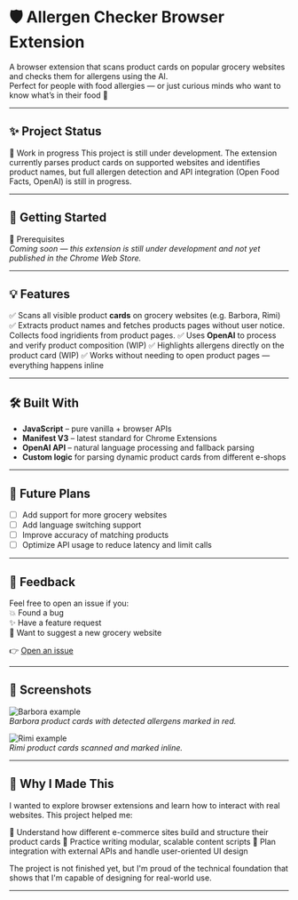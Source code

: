 # 🛡️ Allergen Checker Browser Extension

A browser extension that scans product cards on popular grocery websites and checks them for allergens using the AI.  
Perfect for people with food allergies — or just curious minds who want to know what’s in their food 🧐

---

## ✨ Project Status
🚧 Work in progress
This project is still under development. The extension currently parses product cards on supported websites and identifies product names, but full allergen detection and API integration (Open Food Facts, OpenAI) is still in progress.

---

## 🚀 Getting Started

🔧 Prerequisites  
*Coming soon — this extension is still under development and not yet published in the Chrome Web Store.*

---

## 💡 Features

✅ Scans all visible product **cards** on grocery websites (e.g. Barbora, Rimi)  
✅ Extracts product names and fetches products pages without user notice. Collects food ingridients from product pages.
✅ Uses **OpenAI** to process and verify product composition  (WIP)
✅ Highlights allergens directly on the product card  (WIP)
✅ Works without needing to open product pages — everything happens inline

---

## 🛠️ Built With

- **JavaScript** – pure vanilla + browser APIs  
- **Manifest V3** – latest standard for Chrome Extensions  
- **OpenAI API** – natural language processing and fallback parsing  
- **Custom logic** for parsing dynamic product cards from different e-shops

---

## 🌱 Future Plans

- [ ] Add support for more grocery websites  
- [ ] Add language switching support  
- [ ] Improve accuracy of matching products  
- [ ] Optimize API usage to reduce latency and limit calls

---

## 💬 Feedback

Feel free to open an issue if you:  
💥 Found a bug  
✨ Have a feature request  
🤔 Want to suggest a new grocery website

👉 [Open an issue](https://github.com/roukorjerte/foodExtension/issues)

---

## 📸 Screenshots

![Barbora example](./screenshots/barbora-highlighted.png)  
*Barbora product cards with detected allergens marked in red.*

![Rimi example](./screenshots/rimi-highlighted.png)  
*Rimi product cards scanned and marked inline.*

---

## 🧠 Why I Made This

I wanted to explore browser extensions and learn how to interact with real websites. This project helped me:

🔹 Understand how different e-commerce sites build and structure their product cards
🔹 Practice writing modular, scalable content scripts
🔹 Plan integration with external APIs and handle user-oriented UI design

The project is not finished yet, but I'm proud of the technical foundation that shows that I'm capable of designing for real-world use.

---

